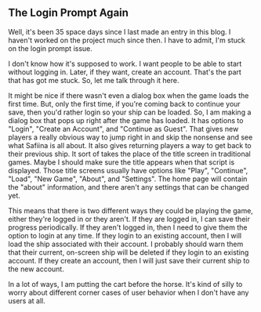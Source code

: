 ## The Login Prompt Again

Well, it's been 35 space days since I last made an entry in this blog.  I haven't worked on the project much since then.  I have to admit, I'm stuck on the login prompt issue.  

I don't know how it's supposed to work.  I want people to be able to start without logging in. Later, if they want, create an account.  That's the part that has got me stuck.  So, let me talk through it here.

It might be nice if there wasn't even a dialog box when the game loads the first time.  But, only the first time, if you're coming back to continue your save, then you'd rather login so your ship can be loaded.  So, I am making a dialog box that pops up right after the game has loaded.  It has options to "Login", "Create an Account", and "Continue as Guest".  That gives new players a really obvious way to jump right in and skip the nonsense and see what Safiina is all about.  It also gives returning players a way to get back to their previous ship.  It sort of takes the place of the title screen in traditional games.  Maybe I should make sure the title appears when that script is displayed.  Those title screens usually have options like "Play", "Continue", "Load", "New Game", "About", and "Settings".  The home page will contain the "about" information, and there aren't any settings that can be changed yet. 

This means that there is two different ways they could be playing the game, either they're logged in or they aren't.  If they are logged in, I can save their progress periodically.  If they aren't logged in, then I need to give them the option to login at any time.  If they login to an existing account, then I will load the ship associated with their account.  I probably should warn them that their current, on-screen ship will be deleted if they login to an existing account.  If they create an account, then I will just save their current ship to the new account.

In a lot of ways, I am putting the cart before the horse.  It's kind of silly to worry about different corner cases of user behavior when I don't have any users at all.